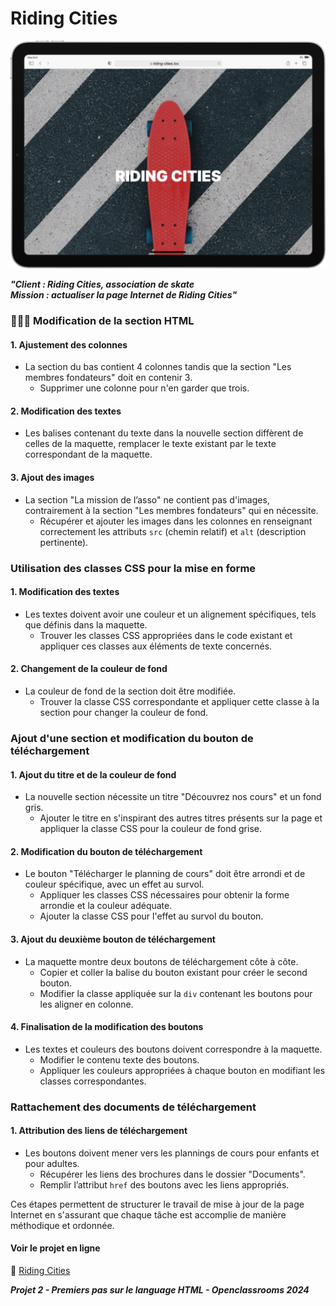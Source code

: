 # Riding Cities

![Riding Cities](images/riding-cities.png)

***<p>"<b>Client</b> : Riding Cities, association de skate***<br>
***<b>Mission</b> : actualiser la page Internet de Riding Cities"</p>***

### 👨🏾‍💻 Modification de la section HTML

#### 1. Ajustement des colonnes
- La section du bas contient 4 colonnes tandis que la section "Les membres fondateurs" doit en contenir 3.
  - Supprimer une colonne pour n'en garder que trois.

#### 2. Modification des textes
- Les balises contenant du texte dans la nouvelle section diffèrent de celles de la maquette, remplacer le texte existant par le texte correspondant de la maquette.

#### 3. Ajout des images
- La section "La mission de l’asso" ne contient pas d'images, contrairement à la section "Les membres fondateurs" qui en nécessite.
  - Récupérer et ajouter les images dans les colonnes en renseignant correctement les attributs `src` (chemin relatif) et `alt` (description pertinente).

### Utilisation des classes CSS pour la mise en forme

#### 1. Modification des textes
- Les textes doivent avoir une couleur et un alignement spécifiques, tels que définis dans la maquette.
  - Trouver les classes CSS appropriées dans le code existant et appliquer ces classes aux éléments de texte concernés.

#### 2. Changement de la couleur de fond
- La couleur de fond de la section doit être modifiée.
  - Trouver la classe CSS correspondante et appliquer cette classe à la section pour changer la couleur de fond.

### Ajout d'une section et modification du bouton de téléchargement

#### 1. Ajout du titre et de la couleur de fond
- La nouvelle section nécessite un titre "Découvrez nos cours" et un fond gris.
  - Ajouter le titre en s'inspirant des autres titres présents sur la page et appliquer la classe CSS pour la couleur de fond grise.

#### 2. Modification du bouton de téléchargement
- Le bouton "Télécharger le planning de cours" doit être arrondi et de couleur spécifique, avec un effet au survol.
  - Appliquer les classes CSS nécessaires pour obtenir la forme arrondie et la couleur adéquate.
  - Ajouter la classe CSS pour l'effet au survol du bouton.

#### 3. Ajout du deuxième bouton de téléchargement
- La maquette montre deux boutons de téléchargement côte à côte.
  - Copier et coller la balise du bouton existant pour créer le second bouton.
  - Modifier la classe appliquée sur la `div` contenant les boutons pour les aligner en colonne.

#### 4. Finalisation de la modification des boutons
- Les textes et couleurs des boutons doivent correspondre à la maquette.
  - Modifier le contenu texte des boutons.
  - Appliquer les couleurs appropriées à chaque bouton en modifiant les classes correspondantes.

### Rattachement des documents de téléchargement

#### 1. Attribution des liens de téléchargement
- Les boutons doivent mener vers les plannings de cours pour enfants et pour adultes.
  - Récupérer les liens des brochures dans le dossier "Documents".
  - Remplir l’attribut `href` des boutons avec les liens appropriés.

<p>Ces étapes permettent de structurer le travail de mise à jour de la page Internet en s'assurant que chaque tâche est accomplie de manière méthodique et ordonnée.</p>

#### Voir le projet en ligne
🔗 [Riding Cities](https://jean-assoumani.github.io/riding-cities/)
***<p>Projet 2 - Premiers pas sur le language HTML - Openclassrooms 2024</p>***
